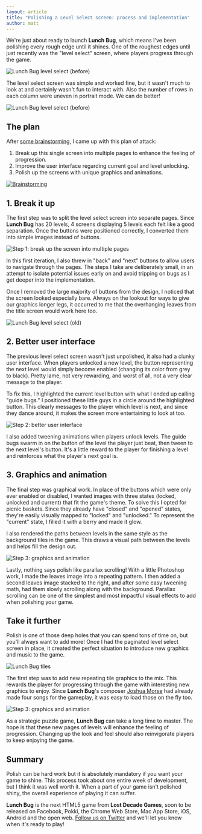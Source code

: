 ```yaml
---
layout: article
title: "Polishing a Level Select screen: process and implementation"
author: matt
---
```

We're just about ready to launch **Lunch Bug**, which means I've been polishing every rough edge until it shines. One of the roughest edges until just recently was the "level select" screen, where players progress through the game.

<div class="full-frame">
	<img alt="Lunch Bug level select (before)" src="/media/images/posts/lunch_bug/level_select/before_landscape.png">
</div>

The level select screen was simple and worked fine, but it wasn't much to look at and certainly wasn't fun to interact with. Also the number of rows in each column were uneven in portrait mode. We can do better!

<div class="full-frame">
	<img alt="Lunch Bug level select (before)" src="/media/images/posts/lunch_bug/level_select/before_portrait.png">
</div>

## The plan

After <a href="/media/images/posts/lunch_bug/level_select/sketch.jpg">some brainstorming</a>, I came up with this plan of attack:

1. Break up this single screen into multiple pages to enhance the feeling of progression.
2. Improve the user interface regarding current goal and level unlocking.
3. Polish up the screens with unique graphics and animations.

<div class="full-frame">
	<a href="/media/images/posts/lunch_bug/level_select/sketch.jpg">
		<img alt="Brainstorming" src="/media/images/posts/lunch_bug/level_select/sketch_thumb.jpg">
	</a>
</div>

## 1. Break it up

The first step was to split the level select screen into separate pages. Since **Lunch Bug** has 20 levels, 4 screens displaying 5 levels each felt like a good separation. Once the buttons were positioned correctly, I converted them into simple images instead of buttons.

<div class="full-frame">
	<img alt="Step 1: break up the screen into multiple pages" src="/media/images/posts/lunch_bug/level_select/button_org.png">
</div>

In this first iteration, I also threw in "back" and "next" buttons to allow users to navigate through the pages. The steps I take are deliberately small, in an attempt to isolate potential issues early on and avoid tripping on bugs as I get deeper into the implementation.

Once I removed the large majority of buttons from the design, I noticed that the screen looked especially bare. Always on the lookout for ways to give our graphics longer legs, it occurred to me that the overhanging leaves from the title screen would work here too.

<div class="full-frame">
	<img alt="Lunch Bug level select (old)" src="/media/images/posts/lunch_bug/level_select/title.png">
</div>

## 2. Better user interface

The previous level select screen wasn't just unpolished, it also had a clunky user interface. When players unlocked a new level, the button representing the next level would simply become enabled (changing its color from grey to black). Pretty lame, not very rewarding, and worst of all, not a very clear message to the player.

To fix this, I highlighted the current level button with what I ended up calling "guide bugs." I positioned these little guys in a circle around the highlighted button. This clearly messages to the player which level is next, and since they dance around, it makes the screen more entertaining to look at too.

<div class="full-frame">
	<img alt="Step 2: better user interface" src="/media/images/posts/lunch_bug/level_select/button_highlight.png">
</div>

I also added tweening animations when players unlock levels. The guide bugs swarm in on the button of the level the player just beat, then tween to the next level's button. It's a little reward to the player for finishing a level and reinforces what the player's next goal is.

## 3. Graphics and animation

The final step was graphical work. In place of the buttons which were only ever enabled or disabled, I wanted images with three states (locked, unlocked and current) that fit the game's theme. To solve this I opted for picnic baskets. Since they already have "closed" and "opened" states, they're easily visually mapped to "locked" and "unlocked." To represent the "current" state, I filled it with a berry and made it glow.

I also rendered the paths between levels in the same style as the background tiles in the game. This draws a visual path between the levels and helps fill the design out.

<div class="full-frame">
	<img alt="Step 3: graphics and animation" src="/media/images/posts/lunch_bug/level_select/path_dirt.png">
</div>

Lastly, nothing says polish like parallax scrolling! With a little Photoshop work, I made the leaves image into a repeating pattern. I then added a second leaves image stacked to the right, and after some easy tweening math, had them slowly scrolling along with the background. Parallax scrolling can be one of the simplest and most impactful visual effects to add when polishing your game.

## Take it further

Polish is one of those deep holes that you can spend tons of time on, but you'll always want to add more! Once I had the paginated level select screen in place, it created the perfect situation to introduce new graphics and music to the game.

<div class="full-frame">
	<img alt="Lunch Bug tiles" src="/media/images/posts/lunch_bug/level_select/tiles.png">
</div>

The first step was to add new repeating tile graphics to the mix. This rewards the player for progressing through the game with interesting new graphics to enjoy. Since **Lunch Bug**'s composer <a href="http://jmflava.com/">Joshua Morse</a> had already made four songs for the gameplay, it was easy to load those on the fly too.

<div class="full-frame">
	<img alt="Step 3: graphics and animation" src="/media/images/posts/lunch_bug/level_select/gameplay_rug.png">
</div>

As a strategic puzzle game, **Lunch Bug** can take a long time to master. The hope is that these new pages of levels will enhance the feeling of progression. Changing up the look and feel should also reinvigorate players to keep enjoying the game.

## Summary

Polish can be hard work but it is absolutely mandatory if you want your game to shine. This process took about one entire week of development, but I think it was well worth it. When a part of your game isn't polished shiny, the overall experience of playing it can suffer.

**Lunch Bug** is the next HTML5 game from **Lost Decade Games**, soon to be released on Facebook, Pokki, the Chrome Web Store, Mac App Store, iOS, Android and the open web. [Follow us on Twitter](https://twitter.com/#!/lostdecadegames) and we'll let you know when it's ready to play!
